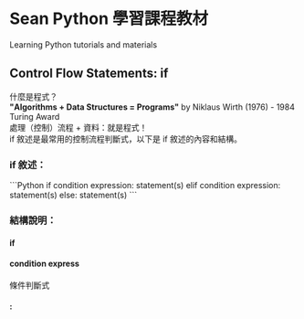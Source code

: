 # Sean Python 學習課程教材
Learning Python tutorials and materials<br>
<h2>Control Flow Statements: if</h2>
什麼是程式？<br>
<strong>"Algorithms + Data Structures = Programs"</strong> by Niklaus Wirth (1976) - 1984 Turing Award<br>
處理（控制）流程 + 資料：就是程式！<br>
if 敘述是最常用的控制流程判斷式，以下是 if 敘述的內容和結構。<br>
<h3>if 敘述：</h3>
```Python
if condition expression:
	statement(s)
elif condition expression:
	statement(s)
else:
	statement(s)
```
<h3>結構說明：</h3>
<h4>if</h4>
<h4>condition express</h4>條件判斷式
<h4>:</h4>

